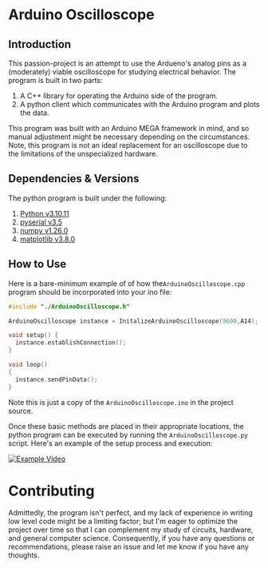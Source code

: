 
# Arduino Oscilloscope
<!--- Table of contents for the future
## Table of Contents
- [Introduction](#introduction)
- [Features](#features)
- [Installation](#installation)
- [Usage](#usage)
- [Contributing](#contributing)
- [License](#license)
-->
## Introduction
This passion-project is an attempt to use the Ardueno's analog pins as a (moderately) viable oscilloscope for studying electrical behavior. The program is built in two parts:

1. A C++ library for operating the Arduino side of the program.
2. A python client which communicates with the Arduino program and plots the data.

This program was built with an Arduino MEGA framework in mind, and so manual adjustment might be necessary depending on the circumstances. Note, this program is not an ideal replacement for an oscilloscope due to the limitations of the unspecialized hardware.

<!---
## Features
- Real-time visualization of electronic signals
- Adjustable timebase and voltage scale
- Triggering options for stable signal display
- Save and export captured waveforms
- Simple and intuitive user interface
-->
## Dependencies & Versions
The python program is built under the following:

1. [Python v3.10.11](https://www.python.org/)
2. [pyserial v3.5](https://github.com/pyserial/pyserial)
3. [numpy v1.26.0](https://numpy.org)
4. [matplotlib v3.8.0](https://matplotlib.org)

## How to Use
Here is a bare-minimum example of of how the`ArduinoOscilloscope.cpp` program should be incorporated into your ino file:
```ino
#include "./ArduinoOscilloscope.h"

ArduinoOscilloscope instance = InitalizeArduinoOscilloscope(9600,A14);

void setup() {
  instance.establishConnection();
}

void loop()
{
  instance.sendPinData();
}
```
Note this is just a copy of the `ArduinoOscilloscope.ino` in the project source.

Once these basic methods are placed in their appropriate locations, the python program can be executed by running the `ArduinoOscilloscope.py` script. Here's an example of the setup process and execution:

[![Example Video](https://i3.ytimg.com/vi/_zJXhK_8eHc/maxresdefault.jpg)](https://youtu.be/_zJXhK_8eHc)

# Contributing
Admittedly, the program isn't perfect, and my lack of experience in writing low level code might be a limiting factor; but I'm eager to optimize the project over time so that I can complement my study of circuits, hardware, and general computer science. Consequently, if you have any questions or recommendations, please raise an issue and let me know if you have any thoughts.
